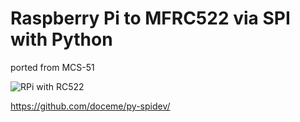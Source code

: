 Raspberry Pi to MFRC522 via SPI with Python
=========

ported from MCS-51

![RPi with RC522](https://github.com/qiaolun/rpi_rc522/raw/master/img/setup.jpg)

https://github.com/doceme/py-spidev/


